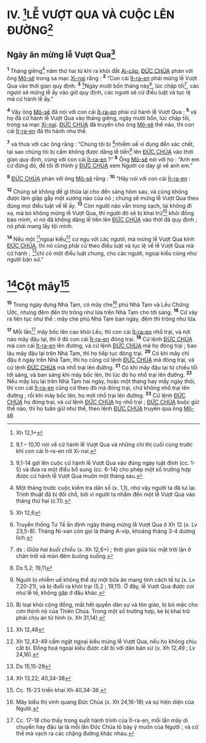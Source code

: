 # IV. [^1@-51bc1a0f-2c79-4dd3-b78c-29dad3a28580]LỄ VƯỢT QUA VÀ CUỘC LÊN ĐƯỜNG[^1-51bc1a0f-2c79-4dd3-b78c-29dad3a28580]

## Ngày ăn mừng lễ Vượt Qua[^2-51bc1a0f-2c79-4dd3-b78c-29dad3a28580]

<sup><b>1</b></sup> Tháng giêng[^3-51bc1a0f-2c79-4dd3-b78c-29dad3a28580] năm thứ hai từ khi ra khỏi đất [Ai-cập](), [ĐỨC CHÚA]() phán với ông [Mô-sê]() trong sa mạc [Xi-nai]() rằng : <sup><b>2</b></sup> “Con cái [Ít-ra-en]() phải mừng lễ Vượt Qua vào thời gian quy định. <sup><b>3</b></sup> [^2@-51bc1a0f-2c79-4dd3-b78c-29dad3a28580]Ngày mười bốn tháng này[^4-51bc1a0f-2c79-4dd3-b78c-29dad3a28580], lúc chập tối[^5-51bc1a0f-2c79-4dd3-b78c-29dad3a28580], các ngươi sẽ mừng lễ ấy vào giờ quy định, các ngươi sẽ cứ điều luật và tục lệ mà cử hành lễ ấy.”

<sup><b>4</b></sup> Vậy ông [Mô-sê]() đã nói với con cái [Ít-ra-en]() phải cử hành lễ Vượt Qua ; <sup><b>5</b></sup> và họ đã cử hành lễ Vượt Qua vào tháng giêng, ngày mười bốn, lúc chập tối, trong sa mạc [Xi-nai](). [ĐỨC CHÚA]() đã truyền cho ông [Mô-sê]() thế nào, thì con cái [Ít-ra-en]() đã thi hành như thế.

<sup><b>7</b></sup> và thưa với các ông rằng : “Chúng tôi bị [^3@-51bc1a0f-2c79-4dd3-b78c-29dad3a28580]nhiễm uế vì đụng đến xác chết, tại sao chúng tôi bị cấm không được dâng lễ tiến[^7-51bc1a0f-2c79-4dd3-b78c-29dad3a28580] lên [ĐỨC CHÚA]() vào thời gian quy định, cùng với con cái [Ít-ra-en]() ?” <sup><b>8</b></sup> Ông [Mô-sê]() nói với họ : “Anh em cứ đứng đó, để tôi đi thỉnh ý [ĐỨC CHÚA]() xem Người có dạy gì về anh em.”

<sup><b>9</b></sup> [ĐỨC CHÚA]() phán với ông [Mô-sê]() rằng : <sup><b>10</b></sup> “Hãy nói với con cái [Ít-ra-en]() :

<sup><b>12</b></sup> Chúng sẽ không để gì thừa lại cho đến sáng hôm sau, và cũng không được làm giập gẫy một xương nào của nó ; chúng sẽ mừng lễ Vượt Qua theo đúng mọi điều luật về lễ ấy. <sup><b>13</b></sup> Còn người nào vẫn trong sạch, lại không đi xa, mà bỏ không mừng lễ Vượt Qua, thì người đó sẽ bị khai trừ[^9-51bc1a0f-2c79-4dd3-b78c-29dad3a28580] khỏi đồng bào mình, vì nó đã không dâng lễ tiến lên [ĐỨC CHÚA]() vào thời đã quy định ; nó phải mang lấy tội mình.

<sup><b>14</b></sup> Nếu một [^5@-51bc1a0f-2c79-4dd3-b78c-29dad3a28580]ngoại kiều[^10-51bc1a0f-2c79-4dd3-b78c-29dad3a28580] cư ngụ với các ngươi, mà mừng lễ Vượt Qua kính [ĐỨC CHÚA](), thì nó cũng phải cứ theo điều luật và tục lệ về lễ Vượt Qua mà cử hành ; [^6@-51bc1a0f-2c79-4dd3-b78c-29dad3a28580]chỉ có một điều luật chung, cho các ngươi, ngoại kiều cũng như người bản xứ.”

# [^7@-51bc1a0f-2c79-4dd3-b78c-29dad3a28580]Cột mây[^11-51bc1a0f-2c79-4dd3-b78c-29dad3a28580]

<sup><b>15</b></sup> Trong ngày dựng Nhà Tạm, có mây che[^12-51bc1a0f-2c79-4dd3-b78c-29dad3a28580] phủ Nhà Tạm và Lều Chứng Ước, nhưng đêm đến thì trông như lửa trên Nhà Tạm cho tới sáng. <sup><b>16</b></sup> Cứ xảy ra liên tục như thế : mây che phủ Nhà Tạm ban ngày, đêm thì trông như lửa.

<sup><b>17</b></sup> Mỗi lần[^13-51bc1a0f-2c79-4dd3-b78c-29dad3a28580] mây bốc lên cao khỏi Lều, thì con cái [Ít-ra-en]() nhổ trại, và nơi nào mây đậu lại, thì ở đó con cái [Ít-ra-en]() đóng trại. <sup><b>18</b></sup> Cứ lệnh [ĐỨC CHÚA]() mà con cái [Ít-ra-en]() lên đường, và cứ lệnh [ĐỨC CHÚA]() mà họ đóng trại ; bao lâu mây đậu lại trên Nhà Tạm, thì họ tiếp tục đóng trại. <sup><b>20</b></sup> Có khi mây chỉ đậu ít ngày trên Nhà Tạm, thì họ cũng cứ lệnh [ĐỨC CHÚA]() mà đóng trại, và cứ lệnh [ĐỨC CHÚA]() mà nhổ trại lên đường. <sup><b>21</b></sup> Có khi mây đậu lại từ chiều tối tới sáng, và ban sáng khi mây bốc lên, thì lúc đó họ nhổ trại lên đường. <sup><b>22</b></sup> Nếu mây lưu lại trên Nhà Tạm hai ngày, hoặc một tháng hay mấy ngày thôi, thì con cái [Ít-ra-en]() cũng cứ theo đó mà đóng trại, chứ không nhổ trại lên đường ; rồi khi mây bốc lên, họ mới nhổ trại lên đường. <sup><b>23</b></sup> Cứ lệnh [ĐỨC CHÚA]() họ đóng trại, và cứ lệnh [ĐỨC CHÚA]() họ nhổ trại ; [ĐỨC CHÚA]() buộc giữ thế nào, thì họ tuân giữ như thế, theo lệnh [ĐỨC CHÚA]() truyền qua ông [Mô-sê]().

[^1-51bc1a0f-2c79-4dd3-b78c-29dad3a28580]: 9,1 – 10,10 nói về cử hành lễ Vượt Qua và những chỉ thị cuối cùng trước khi con cái Ít-ra-en rời Xi-nai.

[^2-51bc1a0f-2c79-4dd3-b78c-29dad3a28580]: 9,1-14 gợi lên cuộc cử hành lễ Vượt Qua vào đúng ngày luật định (cc. 1-5) và đưa ra một điều bổ sung (cc. 6-14) cho phép một số trường hợp được cử hành lễ Vượt Qua muộn một tháng sau.

[^3-51bc1a0f-2c79-4dd3-b78c-29dad3a28580]: Một tháng trước cuộc kiểm tra dân số (x. 1,1), như vậy người ta đã lui lại. Trình thuật đã bị đổi chỗ, bởi vì người ta nhắm đến một lễ Vượt Qua vào tháng thứ hai (c.11).

[^4-51bc1a0f-2c79-4dd3-b78c-29dad3a28580]: Truyền thống Tư Tế ấn định ngày tháng mừng lễ Vượt Qua ở Xh 12 (x. Lv 23,5-8). Tháng Ni-xan còn gọi là tháng A-víp, khoảng tháng 3-4 dương lịch.

[^5-51bc1a0f-2c79-4dd3-b78c-29dad3a28580]: ds : _Giữa hai buổi chiều_ (x. Xh 12,6+) ; thời gian giữa lúc mặt trời lặn ở chân trời và màn đêm buông xuống.

[^7-51bc1a0f-2c79-4dd3-b78c-29dad3a28580]: Người bị nhiễm uế không thể dự một bữa ăn mang tính cách tế tự (x. Lv 7,20-21), và bị đuổi ra khỏi trại (5,2 ; 19,11). Ở đây, lễ Vượt Qua được coi như lễ tế, không gặp ở đâu khác.

[^9-51bc1a0f-2c79-4dd3-b78c-29dad3a28580]: Bị loại khỏi cộng đồng, mất hết quyền dân sự và tôn giáo, bị bỏ mặc cho cơn thịnh nộ của Thiên Chúa. Trong một số trường hợp, kẻ bị khai trừ phải chịu án tử hình (x. Xh 31,14).

[^10-51bc1a0f-2c79-4dd3-b78c-29dad3a28580]: Xh 12,43-49 cấm ngặt ngoại kiều mừng lễ Vượt Qua, nếu họ không chịu cắt bì. Đồng hoá ngoại kiều được cắt bì với dân bản xứ (x. Xh 12,49 ; Lv 24,16).

[^11-51bc1a0f-2c79-4dd3-b78c-29dad3a28580]: Cc. 15-23 triển khai Xh 40,34-38.

[^12-51bc1a0f-2c79-4dd3-b78c-29dad3a28580]: Mây biểu thị vinh quang Đức Chúa (x. Xh 24,16-18) và sự hiện diện của Người.

[^13-51bc1a0f-2c79-4dd3-b78c-29dad3a28580]: Cc. 17-18 cho thấy trong suốt hành trình của Ít-ra-en, mỗi lần mây di chuyển hay đậu lại là mỗi lần Đức Chúa tỏ bày ý muốn của Người ; và cứ thế mà vạch ra các chặng đường khác nhau.

[^1@-51bc1a0f-2c79-4dd3-b78c-29dad3a28580]: Xh 12,1+

[^2@-51bc1a0f-2c79-4dd3-b78c-29dad3a28580]: Xh 12,6

[^3@-51bc1a0f-2c79-4dd3-b78c-29dad3a28580]: Ds 5,2; 19,11

[^5@-51bc1a0f-2c79-4dd3-b78c-29dad3a28580]: Xh 12,48

[^6@-51bc1a0f-2c79-4dd3-b78c-29dad3a28580]: Ds 15,15-29

[^7@-51bc1a0f-2c79-4dd3-b78c-29dad3a28580]: Xh 13,22; 40,34-38
